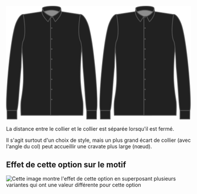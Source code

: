 ![Écart du col](collargap.svg)

La distance entre le collier et le collier est séparée lorsqu'il est fermé.

<Note>

Il s'agit surtout d'un choix de style, mais un plus grand écart de collier (avec l'angle du col) peut accueillir une cravate plus large (nœud).

</Note>

## Effet de cette option sur le motif

![Cette image montre l'effet de cette option en superposant plusieurs variantes qui ont une valeur différente pour cette option](simon\_collargap\_sample.svg "Effet de cette option sur le motif")
